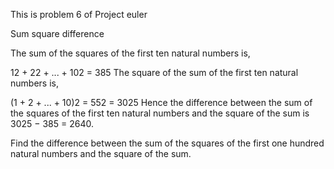 This is problem 6 of Project euler

Sum square difference

The sum of the squares of the first ten natural numbers is,

12 + 22 + ... + 102 = 385 The square of the sum of the first ten natural numbers is,

(1 + 2 + ... + 10)2 = 552 = 3025 Hence the difference between the sum of the squares of the first ten natural numbers and the square of the sum is 3025 − 385 = 2640.

Find the difference between the sum of the squares of the first one hundred natural numbers and the square of the sum.